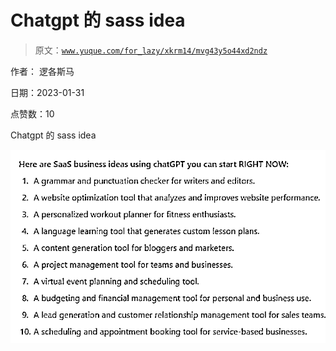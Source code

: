 # Chatgpt 的 sass idea

> 原文：[`www.yuque.com/for_lazy/xkrm14/mvg43y5o44xd2ndz`](https://www.yuque.com/for_lazy/xkrm14/mvg43y5o44xd2ndz)

作者： 逻各斯马 

日期：2023-01-31 

点赞数：10 

Chatgpt 的 sass idea 

![](img/01ab67c786571a73774eca7959e85530.png)  

